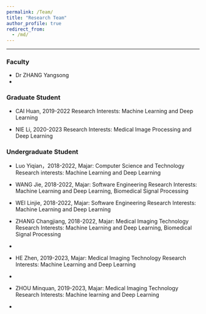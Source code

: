 ```yaml
---
permalink: /Team/
title: "Research Team"
author_profile: true
redirect_from: 
  - /md/
---
```

------

### Faculty
- Dr ZHANG Yangsong
- 

### Graduate Student

- CAI Huan, 2019-2022
  Research Interests: Machine Learning and Deep Learning

- NIE Li, 2020-2023
  Research Interests: Medical Image Processing and Deep Learning


### Undergraduate Student
- Luo Yiqian，2018-2022, Majar: Computer Science and Technology
  Research interests: Machine Learning and Deep Learning
 
- WANG Jie, 2018-2022, Majar: Software Engineering
  Research Interests: Machine Learning and Deep Learning, Biomedical Signal Processing

- WEI Linjie, 2018-2022, Majar: Software Engineering
  Research Interests: Machine Learning and Deep Learning


- ZHANG Changjiang, 2018-2022, Majar: Medical Imaging Technology
  Research Interests: Machine Learning and Deep Learning,  Biomedical Signal Processing
-

- HE Zhen, 2019-2023, Majar: Medical Imaging Technology
  Research Interests: Machine Learning and Deep Learning
-

- ZHOU Minquan, 2019-2023, Majar: Medical Imaging Technology
  Research Interests: Machine learning and Deep Learning
-
